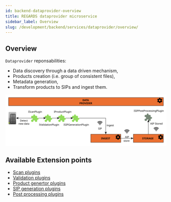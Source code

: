 ```yaml
---
id: backend-dataprovider-overview
title: REGARDS dataprovider microservice
sidebar_label: Overview
slug: /development/backend/services/dataprovider/overview/
---
```



## Overview

`Dataprovider` reponsabilities:

* Data discovery through a data driven mechanism,
* Products creation (i.e. group of consistent files),
* Metadata generation,
* Transform products to SIPs and ingest them.

![Data provider plugins](/schemas/microservices/dataprovider.svg)

## Available Extension points

* [Scan plugins](../plugins/scan/)
* [Validation plugins](../plugins/validation/)
* [Product genertor plugins](../plugins/product/)
* [SIP generation plugins](../plugins/sip-generation/)
* [Post processing plugins](../plugins/post-processing/)
